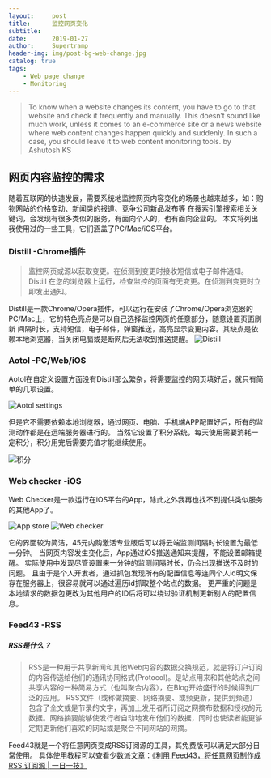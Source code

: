 ```yaml
---
layout:     post
title:      监控网页变化
subtitle:   
date:       2019-01-27
author:     Supertramp
header-img: img/post-bg-web-change.jpg
catalog: true
tags:
    - Web page change
    - Monitoring
---
```


>To know when a website changes its content, you have to go to that website and check it frequently and manually. 
This doesn’t sound like much work, 
unless it comes to an e-commerce site or a news website where web content changes happen quickly and suddenly. 
In such a case, you should leave it to web content monitoring tools.  by Ashutosh KS

## 网页内容监控的需求

随着互联网的快速发展，需要系统地监控网页内容变化的场景也越来越多，如：购物网站的价格变动、新闻类的报道、竞争公司新品发布等
在搜索引擎搜索相关关键词，会发现有很多类似的服务，有面向个人的，也有面向企业的。
本文将列出我使用过的一些工具，它们涵盖了PC/Mac/iOS平台。


### Distill -Chrome插件

>监控网页或源以获取变更。在侦测到变更时接收短信或电子邮件通知。
Distill 在您的浏览器上运行，检查监控的页面有无变更。在侦测到变更时立即发出通知。

Distill是一款Chrome/Opera插件，可以运行在安装了Chrome/Opera浏览器的PC/Mac上，它的特色亮点是可以自己选择监控网页的任意部分，随意设置页面刷新
间隔时长，支持短信，电子邮件，弹窗推送，高亮显示变更内容。其缺点是依赖本地浏览器，当关闭电脑或是断网后无法收到推送提醒。
![Distill](http://wx1.sinaimg.cn/mw690/005AgJOhgy1fzlcmrljd4j30hs0b4t9z.jpg)

### Aotol -PC/Web/iOS

Aotol在自定义设置方面没有Distill那么繁杂，将需要监控的网页填好后，就只有简单的几项设置。  

![Aotol settings](http://wx1.sinaimg.cn/mw690/005AgJOhgy1fzlcj8w4p7j315u0f0jtk.jpg)  

但是它不需要依赖本地浏览器，通过网页、电脑、手机端APP配置好后，所有的监测动作都是在远端服务器进行的。
当然它设置了积分系统，每天使用需要消耗一定积分，积分用完后需要充值才能继续使用。

![积分](http://wx4.sinaimg.cn/mw690/005AgJOhgy1fzlcimmncqj30zq0aqwg1.jpg)

### Web checker -iOS

Web Checker是一款运行在iOS平台的App，除此之外我再也找不到提供类似服务的其他App了。

![App store](https://lh3.googleusercontent.com/iIbPCzhsTR_XyJRltmOaCAA2YuJnk4pHruTB4eMW1yBsyNGL-7_K_qyrzbe7lSu0P0feVTzvlH66tlqoldnB49Af32A9a7FlzppNUwbVENr4QeK4l-7UNtulSUV8rVzEPGDVZNxgBsNpeGuzgGuJ998EEGWZC1Anw5-pYYcTJtT7l0fXHUM76WTLC-EbmI5rDmaQYUjEVzwJCgbt2lW_6vbQfmp4kMTE110t_oF3n-n3oNg2dZwAM8vqBQIHiXuFLeE9QKqIvjuMka7H-VrEkGT54zFKmxOSN0Oq_Xg_FHE7Xsg70b-RfD1QHy2cuKYQ0uJknH7Hs_OwTexNE5cMNI9r1hTNRVt8MQNIv-Dy9FUPe7hFb8s9srCsngP2hWQ0VAR3lYeE9SKc4lG6--akUKZv8bGNh-PmJ9sGmYno_wLHuKu5XLEjrDUspbaQc4m8hQ4fha6f-GxUHk7aPEvBwkj8RdbODuzbUgBZGDTZghpuzddvae0aka5Pk7Vjo1Wa1gDbcFxc9-s9BHM4aPnVo8eIvUo52PXw25obuhGqDoelOs9UThV-buVQRtR-XUHqvzpQjXrSm5zgUua-MaAGHTxaLcgi9r2nHOByWrG2PvT4fo0JfpHgZgYcb0iGn8joKQZDRjXV0FYCiQFzyKlAua4RCQ=w640-h1136-no)
![Web checker](https://lh3.googleusercontent.com/wF8ieZpkdwfmXMZROF5LyZSk6YA2VSx5Y5qZ3-4z82ieI_g7Nfqw-J4psEDcoUFLVRB-Ey1PibdgyyVnamnFT3gNHPwJqyHy5Zbmd7grby2t1MGuwaAwM5qLgYKjkXuEFarikd4O8B46-Qq-qduMERPJKOrtdsDrTUVPQmY2HdDnbktexpJRs4CAKsWIFnFiw-FesJY8TiHBt3EVd7e6Sly2DSpiU4eqgJ7B8NsQlK2_6RiMgDP59amnOuMs4xaON6rqByXO9lHeAagt7lo9lc10hd02EaQNUrGNgilXbG46wVHEs6r6jxGJA8lmN0MjxvBk5m5NArJ5THVHX8CD5omVzgUF5JFGjjHAijtUO_t4qEwsVJwc-o2Dh5SVld0yCC_4YvRAGfBD40AFvaUSBi-DDum23XNPNLQvAX1klKM7_zqAbyF712aHSq3PFYYdKa9hSy67yv51gb5_9MabWatI408mfHyOUrBZ7L9t_i55u_b2D0mA5Dglcib6OuE6gK86vKpTI2BPzej0OTyzhyL4P_4IAJE5MrY2oPqv2D8kDfr4lt_3rynYFjP-AmKQR0azwLnumHrIloaeKqWKwVIBx9YH57RHP0ZYsfMzuFQqiqDN6Jjhya5uqa7O7OfP6ZT0HB5ZCS1vujrazX8oOt95XQ=w640-h1136-no)


它的界面较为简洁，45元内购激活专业版后可以将云端监测间隔时长设置为最低一分钟。
当网页内容发生变化后，App通过iOS推送通知来提醒，不能设置邮箱提醒。
实际使用中发现尽管设置来一分钟的监测间隔时长，仍会出现推送不及时的问题。
且由于是个人开发者，通过抓包发现所有的配置信息等连同个人id明文保存在服务器上，很容易就可以通过遍历id抓取整个站点的数据。
更严重的问题是本地请求的数据包更改为其他用户的ID后将可以绕过验证机制更新别人的配置信息。


### Feed43 -RSS

##### RSS是什么？
>RSS是一种用于共享新闻和其他Web内容的数据交换规范，就是将订户订阅的内容传送给他们的通讯协同格式(Protocol)。是站点用来和其他站点之间共享内容的一种简易方式（也叫聚合内容），在Blog开始盛行的时候得到广泛的应用。
RSS文件（或称做摘要、网络摘要、或频更新，提供到频道）包含了全文或是节录的文字，再加上发用者所订阅之网摘布数据和授权的元数据。网络摘要能够使发行者自动地发布他们的数据，同时也使读者能更够定期更新他们喜欢的网站或是聚合不同网站的网摘。

Feed43就是一个将任意网页变成RSS订阅源的工具，其免费版可以满足大部分日常使用。
具体使用教程可以查看少数派文章：<a href="https://sspai.com/post/34320">《利用 Feed43，将任意网页制作成 RSS 订阅源 | 一日一技》</a>


